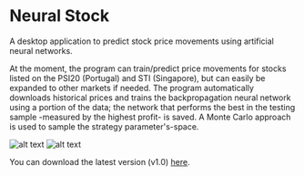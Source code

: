 # Neural Stock
A desktop application to predict stock price movements using artificial neural networks. 

At the moment, the program can train/predict price movements for stocks listed on the PSI20 (Portugal) and STI (Singapore), but can easily be expanded to other markets if needed. The program automatically downloads historical prices and trains the backpropagation neural network using a portion of the data; the network that performs the best in the testing sample -measured by the highest profit- is saved. A Monte Carlo approach is used to sample the strategy parameter's-space.

![alt text](http://i.imgur.com/NlRF2ab.png "NeuralStock")
![alt text](http://i.imgur.com/aMj8XO6.png "NeuralStock")

You can download the latest version (v1.0) [here](https://github.com/cesarioalmeida/NeuralStock/releases/download/v1.0/NeuralStock.msi).

